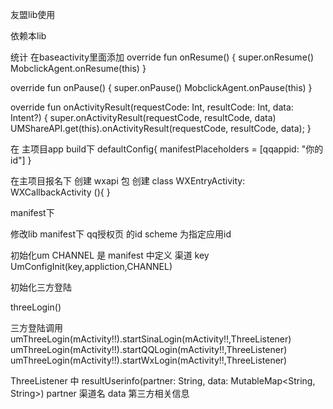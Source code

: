 友盟lib使用

依赖本lib

统计
在baseactivity里面添加
 override fun onResume() {
        super.onResume()
        MobclickAgent.onResume(this)
 }

 override fun onPause() {
        super.onPause()
        MobclickAgent.onPause(this)
 }

  override fun onActivityResult(requestCode: Int, resultCode: Int, data: Intent?) {
        super.onActivityResult(requestCode, resultCode, data)
        UMShareAPI.get(this).onActivityResult(requestCode, resultCode, data);
  }


在 主项目app build下
defaultConfig{
 manifestPlaceholders = [qqappid: "你的id"]
}


在主项目报名下
创建 wxapi 包 创建
class WXEntryActivity: WXCallbackActivity (){
}


manifest下
  <activity
            android:name=".wxapi.WXEntryActivity"
            android:exported="true"
            android:theme="@android:style/Theme.Translucent.NoTitleBar" />

修改lib manifest下 qq授权页 的id scheme  为指定应用id



初始化um
CHANNEL 是 manifest 中定义  <meta-data>  渠道 key
  UmConfigInit(key,appliction,CHANNEL)

 初始化三方登陆

 threeLogin()


 三方登陆调用
 umThreeLogin(mActivity!!).startSinaLogin(mActivity!!,ThreeListener)
 umThreeLogin(mActivity!!).startQQLogin(mActivity!!,ThreeListener)
 umThreeLogin(mActivity!!).startWxLogin(mActivity!!,ThreeListener)

ThreeListener 中  resultUserinfo(partner: String, data: MutableMap<String, String>)
partner 渠道名
data 第三方相关信息